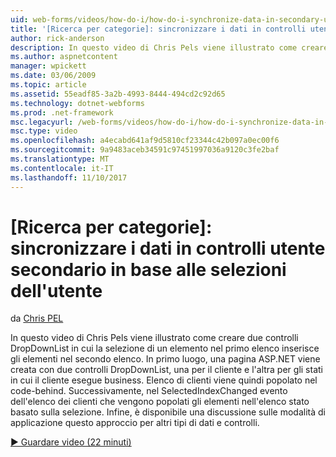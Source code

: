 ```yaml
---
uid: web-forms/videos/how-do-i/how-do-i-synchronize-data-in-secondary-user-controls-based-upon-user-selections
title: '[Ricerca per categorie]: sincronizzare i dati in controlli utente secondario in base alle selezioni dell''utente | Documenti Microsoft'
author: rick-anderson
description: In questo video di Chris Pels viene illustrato come creare due controlli DropDownList in cui la selezione di un elemento nel primo elenco inserisce gli elementi nel secondo elenco. Home...
ms.author: aspnetcontent
manager: wpickett
ms.date: 03/06/2009
ms.topic: article
ms.assetid: 55eadf85-3a2b-4993-8444-494cd2c92d65
ms.technology: dotnet-webforms
ms.prod: .net-framework
msc.legacyurl: /web-forms/videos/how-do-i/how-do-i-synchronize-data-in-secondary-user-controls-based-upon-user-selections
msc.type: video
ms.openlocfilehash: a4ecabd641af9d5810cf23344c42b097a0ec00f6
ms.sourcegitcommit: 9a9483aceb34591c97451997036a9120c3fe2baf
ms.translationtype: MT
ms.contentlocale: it-IT
ms.lasthandoff: 11/10/2017
---
```

<a name="how-do-i-synchronize-data-in-secondary-user-controls-based-upon-user-selections"></a>[Ricerca per categorie]: sincronizzare i dati in controlli utente secondario in base alle selezioni dell'utente
====================
da [Chris PEL](https://twitter.com/chrispels)

In questo video di Chris Pels viene illustrato come creare due controlli DropDownList in cui la selezione di un elemento nel primo elenco inserisce gli elementi nel secondo elenco. In primo luogo, una pagina ASP.NET viene creata con due controlli DropDownList, una per il cliente e l'altra per gli stati in cui il cliente esegue business. Elenco di clienti viene quindi popolato nel code-behind. Successivamente, nel SelectedIndexChanged evento dell'elenco dei clienti che vengono popolati gli elementi nell'elenco stato basato sulla selezione. Infine, è disponibile una discussione sulle modalità di applicazione questo approccio per altri tipi di dati e controlli.

[&#9654; Guardare video (22 minuti)](https://channel9.msdn.com/Blogs/ASP-NET-Site-Videos/how-do-i-synchronize-data-in-secondary-user-controls-based-upon-user-selections)

